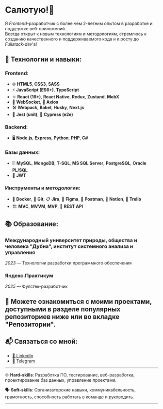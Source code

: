 # Салютую!👋

Я *Frontend*-разработчик с более чем 2-летним опытом в разработке и поддержке веб-приложений.  
Всегда открыт к новым технологиям и методологиям, стремлюсь к созданию качественного и поддерживаемого кода и к росту до *Fullstack-dev*'а!

## 🔧 Технологии и навыки:

### **Frontend**:
- 🌐 **HTML5**, **CSS3**, **SASS**
- ⚡ **JavaScript (ES6+)**, **TypeScript**
- ⚛️ **React (16+)**, **React Native**, **Redux**, **Zustand**, **MobX**
- 🔄 **WebSocket**, 📡 **Axios**
- 🛠️ **Webpack**, **Babel**, **Husky**, **Next.js**
- 🧪 **Jest (unit)**, 🧩 **Cypress (e2e)**

### **Backend**:
- 🖥️ **Node.js**, **Express**, **Python**, **PHP**, **C#**

### **Базы данных**:
- 🗄️ **MySQL**, **MongoDB**, **T-SQL**, **MS SQL Server**, **PostgreSQL**, **Oracle PL/SQL**
- 🔑 **JWT** 

### **Инструменты и методологии**:
- 🐳 **Docker**, 🐙 **Git**, 📋 **Jira**, 🎨 **Figma**, 🧳 **Postman**, 📝 **Notion**, 📅 **Trello**
- 🏗️ **MVC**, **MVVM**, **MVP**, 🔌 **REST API**


## 📚 Образование:

### Международный университет природы, общества и человека "Дубна", институт системного анализа и управления
*2023* — Технологии разработки программного обеспечения

### Яндекс.Практикум
*2025* — Фулстек-разработчик

## 📌 Можете ознакомиться с моими проектами, доступными в разделе популярных репозиториев ниже или во вкладке "Репозитории".

## 📬 Связаться со мной:
- [🔗 LinkedIn](http://linkedin.com/in/romannvz/)
- [📱 Telegram](http://t.me/romannvz)

---

⚙️ **Hard-skills**: Разработка ПО, тестирование, веб-разработка, проектирование баз данных, управление проектами.

🗣️ **Soft-skills**: Организаторские навыки, коммуникабельность, грамотность, способность работать в команде и руководить.

---
